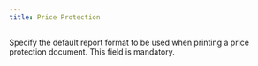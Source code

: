 ```yaml
---
title: Price Protection
---
```



Specify the default report format to be used when printing a price protection document. This field is mandatory.
